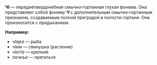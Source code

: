 **ЧI** — переднетвердонебная смычно‐гортанная глухая фонема. Она представляет собой фонему ***Ч*** с дополнительным смычно‐гортанным признаком, создаваемым полной преградой в полости гортани. Она произносится с придыханием.

**Например:**
 - *чІара* — рыба
 - *чІим* — свинушка (растение)
 - *чІогІа* — крепкий
 - *лачкъа* — прятаться
